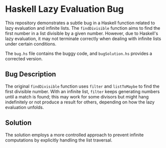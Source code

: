 # Haskell Lazy Evaluation Bug

This repository demonstrates a subtle bug in a Haskell function related to lazy evaluation and infinite lists.  The `findDivisible` function aims to find the first number in a list divisible by a given number.  However, due to Haskell's lazy evaluation, it may not terminate correctly when dealing with infinite lists under certain conditions.

The `bug.hs` file contains the buggy code, and `bugSolution.hs` provides a corrected version.

## Bug Description
The original `findDivisible` function uses `filter` and `listToMaybe` to find the first divisible number.  With an infinite list, `filter` keeps generating numbers until a match is found; this may work for some divisors but might hang indefinitely or not produce a result for others, depending on how the lazy evaluation unfolds.

## Solution
The solution employs a more controlled approach to prevent infinite computations by explicitly handling the list traversal.